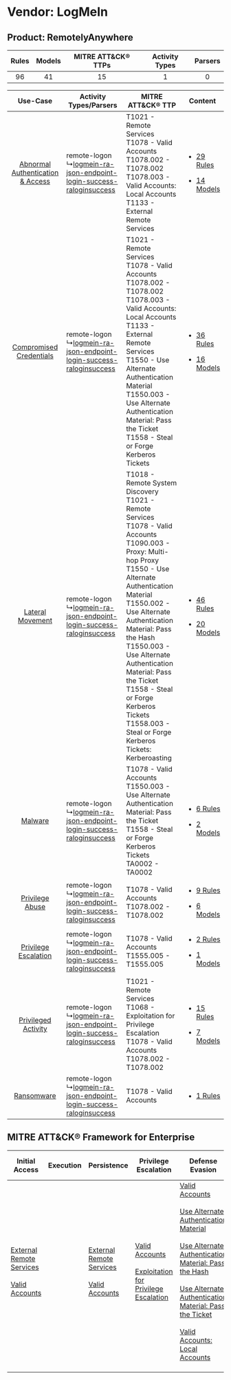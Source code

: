 Vendor: LogMeIn
===============
Product: RemotelyAnywhere
-------------------------
| Rules | Models | MITRE ATT&CK® TTPs | Activity Types | Parsers |
|:-----:|:------:|:------------------:|:--------------:|:-------:|
|  96   |   41   |         15         |       1        |    0    |

|    Use-Case    | Activity Types/Parsers    | MITRE ATT&CK® TTP    | Content    |
|:----:| ---- | ---- | ---- |
| [Abnormal Authentication & Access](../../../UseCases/uc_abnormal_authentication_&_access.md) |  remote-logon<br> ↳[logmein-ra-json-endpoint-login-success-raloginsuccess](Ps/pC_logmeinrajsonendpointloginsuccessraloginsuccess.md)<br> | T1021 - Remote Services<br>T1078 - Valid Accounts<br>T1078.002 - T1078.002<br>T1078.003 - Valid Accounts: Local Accounts<br>T1133 - External Remote Services<br>    | [<ul><li>29 Rules</li></ul><ul><li>14 Models</li></ul>](RM/r_m_logmein_remotelyanywhere_Abnormal_Authentication_&_Access.md) |
|          [Compromised Credentials](../../../UseCases/uc_compromised_credentials.md)          |  remote-logon<br> ↳[logmein-ra-json-endpoint-login-success-raloginsuccess](Ps/pC_logmeinrajsonendpointloginsuccessraloginsuccess.md)<br> | T1021 - Remote Services<br>T1078 - Valid Accounts<br>T1078.002 - T1078.002<br>T1078.003 - Valid Accounts: Local Accounts<br>T1133 - External Remote Services<br>T1550 - Use Alternate Authentication Material<br>T1550.003 - Use Alternate Authentication Material: Pass the Ticket<br>T1558 - Steal or Forge Kerberos Tickets<br>    | [<ul><li>36 Rules</li></ul><ul><li>16 Models</li></ul>](RM/r_m_logmein_remotelyanywhere_Compromised_Credentials.md)          |
|    [Lateral Movement](../../../UseCases/uc_lateral_movement.md)    |  remote-logon<br> ↳[logmein-ra-json-endpoint-login-success-raloginsuccess](Ps/pC_logmeinrajsonendpointloginsuccessraloginsuccess.md)<br> | T1018 - Remote System Discovery<br>T1021 - Remote Services<br>T1078 - Valid Accounts<br>T1090.003 - Proxy: Multi-hop Proxy<br>T1550 - Use Alternate Authentication Material<br>T1550.002 - Use Alternate Authentication Material: Pass the Hash<br>T1550.003 - Use Alternate Authentication Material: Pass the Ticket<br>T1558 - Steal or Forge Kerberos Tickets<br>T1558.003 - Steal or Forge Kerberos Tickets: Kerberoasting<br> | [<ul><li>46 Rules</li></ul><ul><li>20 Models</li></ul>](RM/r_m_logmein_remotelyanywhere_Lateral_Movement.md)    |
|    [Malware](../../../UseCases/uc_malware.md)    |  remote-logon<br> ↳[logmein-ra-json-endpoint-login-success-raloginsuccess](Ps/pC_logmeinrajsonendpointloginsuccessraloginsuccess.md)<br> | T1078 - Valid Accounts<br>T1550.003 - Use Alternate Authentication Material: Pass the Ticket<br>T1558 - Steal or Forge Kerberos Tickets<br>TA0002 - TA0002<br>    | [<ul><li>6 Rules</li></ul><ul><li>2 Models</li></ul>](RM/r_m_logmein_remotelyanywhere_Malware.md)    |
|    [Privilege Abuse](../../../UseCases/uc_privilege_abuse.md)    |  remote-logon<br> ↳[logmein-ra-json-endpoint-login-success-raloginsuccess](Ps/pC_logmeinrajsonendpointloginsuccessraloginsuccess.md)<br> | T1078 - Valid Accounts<br>T1078.002 - T1078.002<br>    | [<ul><li>9 Rules</li></ul><ul><li>6 Models</li></ul>](RM/r_m_logmein_remotelyanywhere_Privilege_Abuse.md)    |
|    [Privilege Escalation](../../../UseCases/uc_privilege_escalation.md)    |  remote-logon<br> ↳[logmein-ra-json-endpoint-login-success-raloginsuccess](Ps/pC_logmeinrajsonendpointloginsuccessraloginsuccess.md)<br> | T1078 - Valid Accounts<br>T1555.005 - T1555.005<br>    | [<ul><li>2 Rules</li></ul><ul><li>1 Models</li></ul>](RM/r_m_logmein_remotelyanywhere_Privilege_Escalation.md)    |
|    [Privileged Activity](../../../UseCases/uc_privileged_activity.md)    |  remote-logon<br> ↳[logmein-ra-json-endpoint-login-success-raloginsuccess](Ps/pC_logmeinrajsonendpointloginsuccessraloginsuccess.md)<br> | T1021 - Remote Services<br>T1068 - Exploitation for Privilege Escalation<br>T1078 - Valid Accounts<br>T1078.002 - T1078.002<br>    | [<ul><li>15 Rules</li></ul><ul><li>7 Models</li></ul>](RM/r_m_logmein_remotelyanywhere_Privileged_Activity.md)    |
|    [Ransomware](../../../UseCases/uc_ransomware.md)    |  remote-logon<br> ↳[logmein-ra-json-endpoint-login-success-raloginsuccess](Ps/pC_logmeinrajsonendpointloginsuccessraloginsuccess.md)<br> | T1078 - Valid Accounts<br>    | [<ul><li>1 Rules</li></ul>](RM/r_m_logmein_remotelyanywhere_Ransomware.md)    |

MITRE ATT&CK® Framework for Enterprise
--------------------------------------
| Initial Access                                                                                                                                   | Execution | Persistence                                                                                                                                      | Privilege Escalation                                                                                                                                          | Defense Evasion                                                                                                                                                                                                                                                                                                                                                                                                                                                                  | Credential Access                                                                                                                                                                                                                                                                | Discovery                                                                    | Lateral Movement                                                                                                                                               | Collection | Command and Control                                                                                                                       | Exfiltration | Impact |
| ------------------------------------------------------------------------------------------------------------------------------------------------ | --------- | ------------------------------------------------------------------------------------------------------------------------------------------------ | ------------------------------------------------------------------------------------------------------------------------------------------------------------- | -------------------------------------------------------------------------------------------------------------------------------------------------------------------------------------------------------------------------------------------------------------------------------------------------------------------------------------------------------------------------------------------------------------------------------------------------------------------------------- | -------------------------------------------------------------------------------------------------------------------------------------------------------------------------------------------------------------------------------------------------------------------------------- | ---------------------------------------------------------------------------- | -------------------------------------------------------------------------------------------------------------------------------------------------------------- | ---------- | ----------------------------------------------------------------------------------------------------------------------------------------- | ------------ | ------ |
| [External Remote Services](https://attack.mitre.org/techniques/T1133)<br><br>[Valid Accounts](https://attack.mitre.org/techniques/T1078)<br><br> |           | [External Remote Services](https://attack.mitre.org/techniques/T1133)<br><br>[Valid Accounts](https://attack.mitre.org/techniques/T1078)<br><br> | [Valid Accounts](https://attack.mitre.org/techniques/T1078)<br><br>[Exploitation for Privilege Escalation](https://attack.mitre.org/techniques/T1068)<br><br> | [Valid Accounts](https://attack.mitre.org/techniques/T1078)<br><br>[Use Alternate Authentication Material](https://attack.mitre.org/techniques/T1550)<br><br>[Use Alternate Authentication Material: Pass the Hash](https://attack.mitre.org/techniques/T1550/002)<br><br>[Use Alternate Authentication Material: Pass the Ticket](https://attack.mitre.org/techniques/T1550/003)<br><br>[Valid Accounts: Local Accounts](https://attack.mitre.org/techniques/T1078/003)<br><br> | [Steal or Forge Kerberos Tickets](https://attack.mitre.org/techniques/T1558)<br><br>[Credentials from Password Stores](https://attack.mitre.org/techniques/T1555)<br><br>[Steal or Forge Kerberos Tickets: Kerberoasting](https://attack.mitre.org/techniques/T1558/003)<br><br> | [Remote System Discovery](https://attack.mitre.org/techniques/T1018)<br><br> | [Remote Services](https://attack.mitre.org/techniques/T1021)<br><br>[Use Alternate Authentication Material](https://attack.mitre.org/techniques/T1550)<br><br> |            | [Proxy: Multi-hop Proxy](https://attack.mitre.org/techniques/T1090/003)<br><br>[Proxy](https://attack.mitre.org/techniques/T1090)<br><br> |              |        |